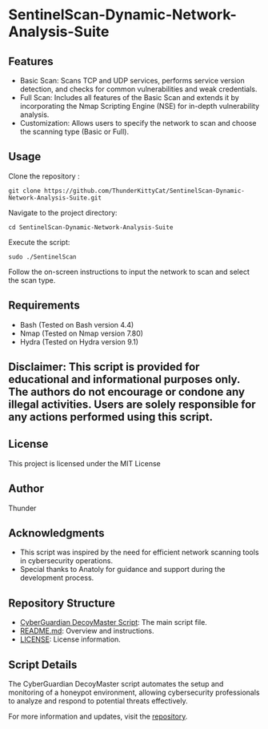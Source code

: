 # SentinelScan-Dynamic-Network-Analysis-Suite

## Features

* Basic Scan: Scans TCP and UDP services, performs service version detection, and checks for common vulnerabilities and weak credentials.
* Full Scan: Includes all features of the Basic Scan and extends it by incorporating the Nmap Scripting Engine (NSE) for in-depth vulnerability analysis.
* Customization: Allows users to specify the network to scan and choose the scanning type (Basic or Full).

## Usage

Clone the repository :

  ```git clone https://github.com/ThunderKittyCat/SentinelScan-Dynamic-Network-Analysis-Suite.git```

Navigate to the project directory:

 ```cd SentinelScan-Dynamic-Network-Analysis-Suite```

Execute the script:

 ```sudo ./SentinelScan```
 
Follow the on-screen instructions to input the network to scan and select the scan type.

## Requirements

* Bash (Tested on Bash version 4.4)
* Nmap (Tested on Nmap version 7.80)
* Hydra (Tested on Hydra version 9.1)

## Disclaimer: This script is provided for educational and informational purposes only. The authors do not encourage or condone any illegal activities. Users are solely responsible for any actions performed using this script.

## License
This project is licensed under the MIT License

## Author

Thunder

## Acknowledgments

* This script was inspired by the need for efficient network scanning tools in cybersecurity operations.
* Special thanks to Anatoly for guidance and support during the development process.

## Repository Structure

- [CyberGuardian DecoyMaster Script](https://github.com/ThunderKittyCat/CyberGuardian-DecoyMaster/blob/main/DecoyMaster): The main script file.
- [README.md](https://github.com/ThunderKittyCat/CyberGuardian-DecoyMaster/blob/main/README.md): Overview and instructions.
- [LICENSE](https://github.com/ThunderKittyCat/CyberGuardian-DecoyMaster/blob/main/LICENSE): License information.

## Script Details

The CyberGuardian DecoyMaster script automates the setup and monitoring of a honeypot environment, allowing cybersecurity professionals to analyze and respond to potential threats effectively.

For more information and updates, visit the [repository](https://github.com/ThunderKittyCat/CyberGuardian-DecoyMaster).
